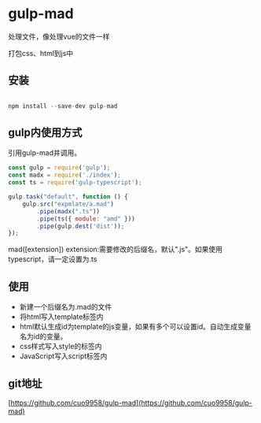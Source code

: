 # gulp-mad

处理文件，像处理vue的文件一样

打包css、html到js中

## 安装

``` JavaScript

npm install --save-dev gulp-mad

```

## gulp内使用方式

引用gulp-mad并调用。

``` JavaScript
const gulp = require('gulp');
const madx = require('./index');
const ts = require('gulp-typescript');

gulp.task("default", function () {
    gulp.src("expmlate/a.mad")
        .pipe(madx(".ts"))
        .pipe(ts({ module: "amd" }))
        .pipe(gulp.dest('dist'));
});
```
mad([extension])
extension:需要修改的后缀名，默认".js"。如果使用typescript，请一定设置为.ts

## 使用
- 新建一个后缀名为.mad的文件
- 将html写入template标签内
- html默认生成id为template的js变量，如果有多个可以设置id。自动生成变量名为id的变量。
- css样式写入style的标签内
- JavaScript写入script标签内

## git地址

[https://github.com/cuo9958/gulp-mad](https://github.com/cuo9958/gulp-mad) 
